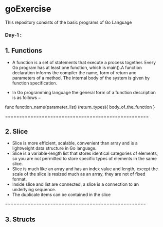 # goExercise
This repository consists of the basic programs of Go Language

### Day-1 :
## 1. Functions
* A function is a set of statements that execute a process together. Every Go program has at least one function, which is main().A function declaration informs the compiler the name, form of return and parameters of a method. The internal body of the system is given by function specification. 

* In Go programming language the general form of a function description is as follows − 

func function_name(parameter_list) (return_types){
    body_of_the_function
}

===================================================

## 2. Slice
* Slice is more efficient, scalable, convenient than array and is a lightweight data structure in Go language.
* Slice is a variable-length list that stores identical categories of elements, so you are not permitted to store specific types of elements in the same slice. 
* Slice is much like an array and has an index value and length, except the scale of the slice is resized much as an array, they are not of fixed format.
* Inside slice and list are connected, a slice is a connection to an underlying sequence.
* The duplicate items can be contained in the slice 

==================================================

## 3. Structs


